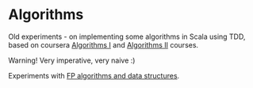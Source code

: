 # Algorithms

Old experiments - on implementing some algorithms in Scala using TDD,
based on coursera [Algorithms I](https://www.coursera.org/learn/algorithms-part1) and [Algorithms II](https://www.coursera.org/learn/algorithms-part2) courses.

Warning!
Very imperative, very naive :)

Experiments with [FP algorithms and data structures](https://github.com/lemastero/fp-algorithms-data-structures).
